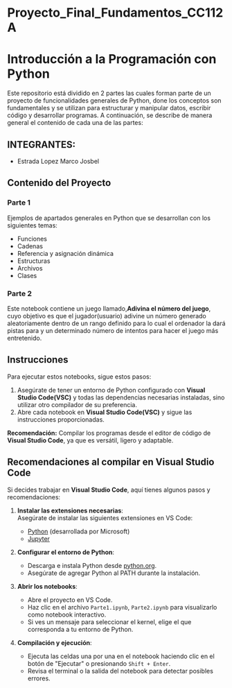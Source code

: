 # Proyecto_Final_Fundamentos_CC112A
# Introducción a la Programación con Python

Este repositorio está dividido en 2 partes las cuales forman parte de un proyecto de funcionalidades generales de Python, done los conceptos son fundamentales y se utilizan para estructurar
y manipular datos, escribir código y desarrollar programas. A continuación, se describe de manera general el contenido de cada una de las partes:

## INTEGRANTES:  
- Estrada Lopez Marco Josbel  

## Contenido del Proyecto

### **Parte 1**  
Ejemplos de apartados generales en Python que se desarrollan con los siguientes temas:
- Funciones  
- Cadenas  
- Referencia y asignación dinámica
- Estructuras
- Archivos 
- Clases  

### **Parte 2**  
Este notebook contiene un juego llamado,**Adivina el número del juego**, cuyo objetivo es que el jugador(usuario) adivine un número generado aleatoriamente dentro de un rango definido
para lo cual el ordenador la dará pistas para y un determinado número de intentos para hacer el juego más entretenido.

## Instrucciones

Para ejecutar estos notebooks, sigue estos pasos:

1. Asegúrate de tener un entorno de Python configurado con **Visual Studio Code(VSC)** y todas las dependencias necesarias instaladas, sino utilizar otro compilador de su preferencia.  
2. Abre cada notebook en **Visual Studio Code(VSC)** y sigue las instrucciones proporcionadas.  

**Recomendación:** Compilar los programas desde el editor de código de **Visual Studio Code**, ya que es versátil, ligero y adaptable.


## Recomendaciones al compilar en Visual Studio Code

Si decides trabajar en **Visual Studio Code**, aquí tienes algunos pasos y recomendaciones:

1. **Instalar las extensiones necesarias**:  
   Asegúrate de instalar las siguientes extensiones en VS Code:  
   - [Python](https://marketplace.visualstudio.com/items?itemName=ms-python.python) (desarrollada por Microsoft)  
   - [Jupyter](https://marketplace.visualstudio.com/items?itemName=ms-toolsai.jupyter)  

2. **Configurar el entorno de Python**:  
   - Descarga e instala Python desde [python.org](https://www.python.org/).  
   - Asegúrate de agregar Python al PATH durante la instalación.  
     
3. **Abrir los notebooks**:  
   - Abre el proyecto en VS Code.  
   - Haz clic en el archivo `Parte1.ipynb`, `Parte2.ipynb` para visualizarlo como notebook interactivo.  
   - Si ves un mensaje para seleccionar el kernel, elige el que corresponda a tu entorno de Python.  

4. **Compilación y ejecución**:  
   - Ejecuta las celdas una por una en el notebook haciendo clic en el botón de "Ejecutar" o presionando `Shift + Enter`.  
   - Revisa el terminal o la salida del notebook para detectar posibles errores.

  
